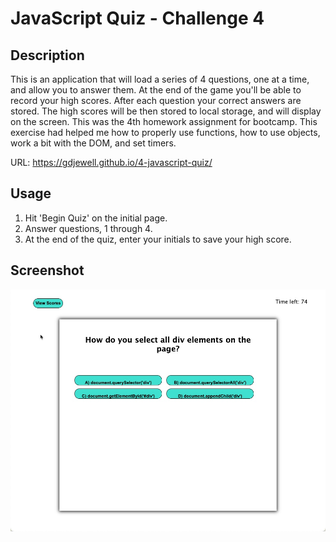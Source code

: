 # JavaScript Quiz - Challenge 4

## Description

This is an application that will load a series of 4 questions, one at a time, and allow you to answer them. At the end of the game you'll be able to record your high scores. After each question your correct answers are stored. The high scores will be then stored to local storage, and will display on the screen. This was the 4th homework assignment for bootcamp. This exercise had helped me how to properly use functions, how to use objects, work a bit with the DOM, and set timers.

URL: https://gdjewell.github.io/4-javascript-quiz/

## Usage

1. Hit 'Begin Quiz' on the initial page.
2. Answer questions, 1 through 4.
3. At the end of the quiz, enter your initials to save your high score.


## Screenshot

![Screenshot of application](./assets/images/screenshot.jpg "screenshot")

